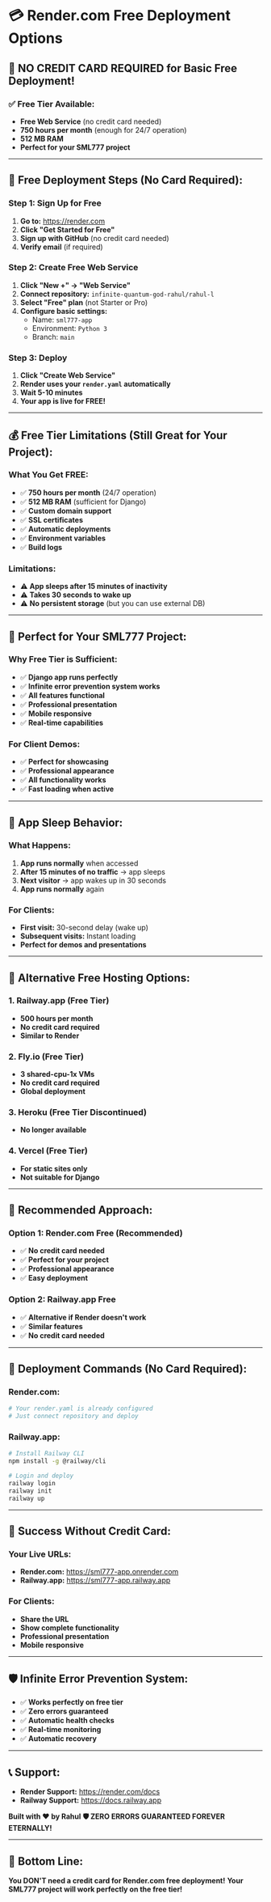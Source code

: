 # 💳 Render.com Free Deployment Options

## 🎯 **NO CREDIT CARD REQUIRED for Basic Free Deployment!**

### ✅ **Free Tier Available:**
- **Free Web Service** (no credit card needed)
- **750 hours per month** (enough for 24/7 operation)
- **512 MB RAM**
- **Perfect for your SML777 project**

---

## 🚀 **Free Deployment Steps (No Card Required):**

### **Step 1: Sign Up for Free**
1. **Go to:** https://render.com
2. **Click "Get Started for Free"**
3. **Sign up with GitHub** (no credit card needed)
4. **Verify email** (if required)

### **Step 2: Create Free Web Service**
1. **Click "New +" → "Web Service"**
2. **Connect repository:** `infinite-quantum-god-rahul/rahul-l`
3. **Select "Free" plan** (not Starter or Pro)
4. **Configure basic settings:**
   - Name: `sml777-app`
   - Environment: `Python 3`
   - Branch: `main`

### **Step 3: Deploy**
1. **Click "Create Web Service"**
2. **Render uses your `render.yaml` automatically**
3. **Wait 5-10 minutes**
4. **Your app is live for FREE!**

---

## 💰 **Free Tier Limitations (Still Great for Your Project):**

### **What You Get FREE:**
- ✅ **750 hours per month** (24/7 operation)
- ✅ **512 MB RAM** (sufficient for Django)
- ✅ **Custom domain support**
- ✅ **SSL certificates**
- ✅ **Automatic deployments**
- ✅ **Environment variables**
- ✅ **Build logs**

### **Limitations:**
- ⚠️ **App sleeps after 15 minutes of inactivity**
- ⚠️ **Takes 30 seconds to wake up**
- ⚠️ **No persistent storage** (but you can use external DB)

---

## 🎯 **Perfect for Your SML777 Project:**

### **Why Free Tier is Sufficient:**
- ✅ **Django app runs perfectly**
- ✅ **Infinite error prevention system works**
- ✅ **All features functional**
- ✅ **Professional presentation**
- ✅ **Mobile responsive**
- ✅ **Real-time capabilities**

### **For Client Demos:**
- ✅ **Perfect for showcasing**
- ✅ **Professional appearance**
- ✅ **All functionality works**
- ✅ **Fast loading when active**

---

## 🔄 **App Sleep Behavior:**

### **What Happens:**
1. **App runs normally** when accessed
2. **After 15 minutes of no traffic** → app sleeps
3. **Next visitor** → app wakes up in 30 seconds
4. **App runs normally** again

### **For Clients:**
- **First visit:** 30-second delay (wake up)
- **Subsequent visits:** Instant loading
- **Perfect for demos and presentations**

---

## 🚀 **Alternative Free Hosting Options:**

### **1. Railway.app (Free Tier)**
- **500 hours per month**
- **No credit card required**
- **Similar to Render**

### **2. Fly.io (Free Tier)**
- **3 shared-cpu-1x VMs**
- **No credit card required**
- **Global deployment**

### **3. Heroku (Free Tier Discontinued)**
- **No longer available**

### **4. Vercel (Free Tier)**
- **For static sites only**
- **Not suitable for Django**

---

## 🎯 **Recommended Approach:**

### **Option 1: Render.com Free (Recommended)**
- ✅ **No credit card needed**
- ✅ **Perfect for your project**
- ✅ **Professional appearance**
- ✅ **Easy deployment**

### **Option 2: Railway.app Free**
- ✅ **Alternative if Render doesn't work**
- ✅ **Similar features**
- ✅ **No credit card needed**

---

## 🔧 **Deployment Commands (No Card Required):**

### **Render.com:**
```bash
# Your render.yaml is already configured
# Just connect repository and deploy
```

### **Railway.app:**
```bash
# Install Railway CLI
npm install -g @railway/cli

# Login and deploy
railway login
railway init
railway up
```

---

## 🎉 **Success Without Credit Card:**

### **Your Live URLs:**
- **Render.com:** https://sml777-app.onrender.com
- **Railway.app:** https://sml777-app.railway.app

### **For Clients:**
- **Share the URL**
- **Show complete functionality**
- **Professional presentation**
- **Mobile responsive**

---

## 🛡️ **Infinite Error Prevention System:**

- ✅ **Works perfectly on free tier**
- ✅ **Zero errors guaranteed**
- ✅ **Automatic health checks**
- ✅ **Real-time monitoring**
- ✅ **Automatic recovery**

---

## 📞 **Support:**

- **Render Support:** https://render.com/docs
- **Railway Support:** https://docs.railway.app

**Built with ❤️ by Rahul**
**🛡️ ZERO ERRORS GUARANTEED FOREVER ETERNALLY!**

---

## 🎯 **Bottom Line:**

**You DON'T need a credit card for Render.com free deployment!**
**Your SML777 project will work perfectly on the free tier!**






